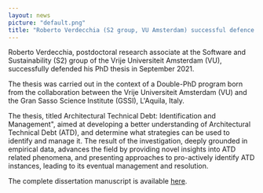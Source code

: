 ```yaml
---
layout: news
picture: "default.png"
title: "Roberto Verdecchia (S2 group, VU Amsterdam) successful defence of Double-PhD"
---
```


Roberto Verdecchia, postdoctoral research associate at the Software and Sustainability (S2) group of the Vrije Universiteit Amsterdam (VU), successfully defended his PhD thesis in September 2021.

The thesis was carried out in the context of a Double-PhD program born from the collaboration between the Vrije Universiteit Amsterdam (VU) and the Gran Sasso Science Institute (GSSI), L'Aquila, Italy.

The thesis, titled Architectural Technical Debt: Identification and Management", aimed at developing a better understanding of Architectural Technical Debt (ATD), and determine what strategies can be used to identify and manage it. The result of the investigation, deeply grounded in empirical data, advances the field by providing novel insights into ATD
related phenomena, and presenting approaches to pro-actively identify ATD instances, leading to its eventual management and resolution.

The complete dissertation manuscript is available [here](https://robertoverdecchia.github.io/papers/PhD_Thesis_Roberto_Verdecchia.pdf).